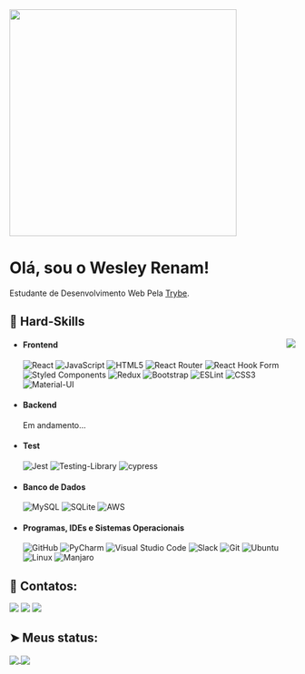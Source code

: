 <img align="center" src="https://i.pinimg.com/originals/48/64/f5/4864f5dced20b352eaf1572293a3d7bf.gif" height="400px" />


# Olá, sou o Wesley Renam!

Estudante de Desenvolvimento Web Pela [Trybe](https://www.betrybe.com).


## 🔭 Hard-Skills
<div align="center">
  <img align="right" src="https://i.pinimg.com/originals/82/a1/e7/82a1e7229fce584fd30fd2eb20ad727c.gif" />
</div>

  - #### Frontend
    ![React](https://img.shields.io/badge/React-20232A?style=for-the-badge&logo=react&logoColor=61DAFB)
    ![JavaScript](https://img.shields.io/badge/javascript-%23323330.svg?style=for-the-badge&logo=javascript&logoColor=%23F7DF1E)
    ![HTML5](https://img.shields.io/badge/html5-%23E34F26.svg?style=for-the-badge&logo=html5&logoColor=white)
    ![React Router](https://img.shields.io/badge/React_Router-CA4245?style=for-the-badge&logo=react-router&logoColor=white)
    ![React Hook Form](https://img.shields.io/badge/React%20Hook%20Form-%23EC5990.svg?style=for-the-badge&logo=reacthookform&logoColor=white)
    ![Styled Components](https://img.shields.io/badge/styled--components-DB7093?style=for-the-badge&logo=styled-components&logoColor=white)
    ![Redux](https://img.shields.io/badge/redux-%23593d88.svg?style=for-the-badge&logo=redux&logoColor=white)
    ![Bootstrap](https://img.shields.io/badge/bootstrap-%23563D7C.svg?style=for-the-badge&logo=bootstrap&logoColor=white)
    ![ESLint](https://img.shields.io/badge/ESLint-4B3263?style=for-the-badge&logo=eslint&logoColor=white)
    ![CSS3](https://img.shields.io/badge/css3-%231572B6.svg?style=for-the-badge&logo=css3&logoColor=white)
    ![Material-UI](https://img.shields.io/badge/Material--UI-0081CB?style=for-the-badge&logo=material-ui&logoColor=white)
    
    
 - #### Backend
    Em andamento...
 - #### Test
    ![Jest](https://img.shields.io/badge/-jest-%23C21325?style=for-the-badge&logo=jest&logoColor=white)
    ![Testing-Library](https://img.shields.io/badge/-TestingLibrary-%23E33332?style=for-the-badge&logo=testing-library&logoColor=white)
    ![cypress](https://img.shields.io/badge/-cypress-%23E5E5E5?style=for-the-badge&logo=cypress&logoColor=058a5e)
    
    

 - #### Banco de Dados
    ![MySQL](https://img.shields.io/badge/mysql-%2300f.svg?style=for-the-badge&logo=mysql&logoColor=white)
    ![SQLite](https://img.shields.io/badge/sqlite-%2307405e.svg?style=for-the-badge&logo=sqlite&logoColor=white)
    ![AWS](https://img.shields.io/badge/AWS-%23FF9900.svg?style=for-the-badge&logo=amazon-aws&logoColor=white)
 - #### Programas, IDEs e Sistemas Operacionais
  
   ![GitHub](https://img.shields.io/badge/github-%23121011.svg?style=for-the-badge&logo=github&logoColor=white)
   ![PyCharm](https://img.shields.io/badge/pycharm-143?style=for-the-badge&logo=pycharm&logoColor=black&color=black&labelColor=green)
   ![Visual Studio Code](https://img.shields.io/badge/Visual%20Studio%20Code-0078d7.svg?style=for-the-badge&logo=visual-studio-code&logoColor=white)
   ![Slack](https://img.shields.io/badge/Slack-4A154B?style=for-the-badge&logo=slack&logoColor=white)
   ![Git](https://img.shields.io/badge/git-%23F05033.svg?style=for-the-badge&logo=git&logoColor=white)
   ![Ubuntu](https://img.shields.io/badge/Ubuntu-E95420?style=for-the-badge&logo=ubuntu&logoColor=white)
   ![Linux](https://img.shields.io/badge/Linux-FCC624?style=for-the-badge&logo=linux&logoColor=black)
   ![Manjaro](https://img.shields.io/badge/Manjaro-35BF5C?style=for-the-badge&logo=Manjaro&logoColor=white)

## 📧 Contatos:

[![](https://img.shields.io/badge/LinkedIn-0077B5?style=for-the-badge&logo=linkedin&logoColor=white)](https://www.linkedin.com/in/wesley-renam-de-souza-santos-8267a7206/)
[![](https://img.shields.io/badge/WhatsApp-25D366?style=for-the-badge&logo=whatsapp&logoColor=white)](https://api.whatsapp.com/send?phone=5579998822320) 
 <a href = "mailto:wesleyrenamjob@gmail.com"><img src="https://img.shields.io/badge/-wesleyrenamjob-8B89CC?style=for-the-badge&logo=protonmail&logoColor=white" target="_blank"></a>

## ➤ Meus status:
  
   <a href="https://github.com/wesleyRenam">
    <img align="center" src="https://github-readme-stats.anuraghazra1.vercel.app/api?username=wesleyRenam&theme=dark&show_icons=true" />
</a>

  <a href="https://github.com/wesleyRenam">
    <img align="center" src="https://github-readme-stats.anuraghazra1.vercel.app/api/top-langs/?username=wesleyRenam&layout=compact&theme=dark" />
</a>


 
